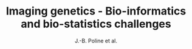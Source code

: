 ---
author: J.-B. Poline et al.
title: Imaging genetics - Bio-informatics and bio-statistics challenges
year: 2010
type: inproceedings
doi: 10.1007/978-3-7908-2604-3-9
booktitle: Proceedings of COMPSTAT 2010 - 19th International Conference on Computational Statistics, Keynote, Invited and Contributed Papers
team: yes
---